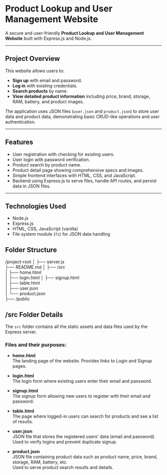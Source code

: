 # Product Lookup and User Management Website

A secure and user-friendly **Product Lookup and User Management Website** built with Express.js and Node.js.

---

## Project Overview

This website allows users to:

- **Sign up** with email and password.
- **Log in** with existing credentials.
- **Search products** by name.
- **View detailed product information** including price, brand, storage, RAM, battery, and product images.

The application uses JSON files (`user.json` and `product.json`) to store user data and product data, demonstrating basic CRUD-like operations and user authentication.

---

## Features

- User registration with checking for existing users.
- User login with password verification.
- Product search by product name.
- Product detail page showing comprehensive specs and images.
- Simple frontend interfaces with HTML, CSS, and JavaScript.
- Backend using Express.js to serve files, handle API routes, and persist data in JSON files.

---

## Technologies Used

- Node.js
- Express.js
- HTML, CSS, JavaScript (vanilla)
- File system module (`fs`) for JSON data handling

 ## Folder Structure
 
/project-root
│
├── server.js  
├── README.md
│
├── /src                       
│   ├── home.html              
│   ├── login.html
│   ├── signup.html             
│   ├── table.html              
│   ├── user.json               
│   └── product.json         
├── /public        

## /src Folder Details

The `src` folder contains all the static assets and data files used by the Express server.

### Files and their purposes:

- **home.html**  
  The landing page of the website. Provides links to Login and Signup pages.

- **login.html**  
  The login form where existing users enter their email and password.

- **signup.html**  
  The signup form allowing new users to register with their email and password.

- **table.html**  
  The page where logged-in users can search for products and see a list of results.

- **user.json**  
  JSON file that stores the registered users' data (email and password).  
  Used to verify logins and prevent duplicate signup.

- **product.json**  
  JSON file containing product data such as product name, price, brand, storage, RAM, battery, etc.  
  Used to serve product search results and details.
